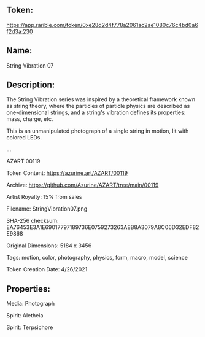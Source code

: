 ## Token:

https://app.rarible.com/token/0xe28d2d4f778a2061ac2ae1080c76c4bd0a6f2d3a:230

## Name:

String Vibration 07

## Description: 

The String Vibration series was inspired by a theoretical framework known as string theory, where the particles of particle physics are described as one-dimensional strings, and a string's vibration defines its properties: mass, charge, etc.

This is an unmanipulated photograph of a single string in motion, lit with colored LEDs.

...

AZART 00119

Token Content: https://azurine.art/AZART/00119

Archive: https://github.com/Azurine/AZART/tree/main/00119

Artist Royalty: 15% from sales

Filename: StringVibration07.png

SHA-256 checksum: EA76453E3A1E69017797189736E0759273263A8B8A3079A8C06D32EDF82E9868

Original Dimensions: 5184 x 3456

Tags: motion, color, photography, physics, form, macro, model, science

Token Creation Date: 4/26/2021

## Properties:

Media: Photograph

Spirit: Aletheia

Spirit: Terpsichore

